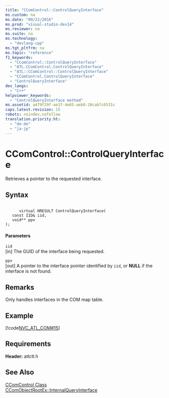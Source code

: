 ```yaml
---
title: "CComControl::ControlQueryInterface"
ms.custom: na
ms.date: "09/22/2016"
ms.prod: "visual-studio-dev14"
ms.reviewer: na
ms.suite: na
ms.technology: 
  - "devlang-cpp"
ms.tgt_pltfrm: na
ms.topic: "reference"
f1_keywords: 
  - "CComControl::ControlQueryInterface"
  - "ATL.CComControl.ControlQueryInterface"
  - "ATL::CComControl::ControlQueryInterface"
  - "CComControl.ControlQueryInterface"
  - "ControlQueryInterface"
dev_langs: 
  - "C++"
helpviewer_keywords: 
  - "ControlQueryInterface method"
ms.assetid: a479f29f-ae1f-4e65-aeb8-28cab7c6531c
caps.latest.revision: 15
robots: noindex,nofollow
translation.priority.ht: 
  - "de-de"
  - "ja-jp"
---
```

# CComControl::ControlQueryInterface
Retrieves a pointer to the requested interface.  
  
## Syntax  
  
```  
  
      virtual HRESULT ControlQueryInterface(  
   const IID& iid,  
   void** ppv   
);  
```  
  
#### Parameters  
 `iid`  
 [in] The GUID of the interface being requested.  
  
 `ppv`  
 [out] A pointer to the interface pointer identified by `iid`, or **NULL** if the interface is not found.  
  
## Remarks  
 Only handles interfaces in the COM map table.  
  
## Example  
 [!code[NVC_ATL_COM#15](../vs140/codesnippet/CPP/ccomcontrol--controlqueryinterface_1.cpp)]  
  
## Requirements  
 **Header:** atlctl.h  
  
## See Also  
 [CComControl Class](../vs140/ccomcontrol-class.md)   
 [CComObjectRootEx::InternalQueryInterface](../vs140/ccomobjectrootex--internalqueryinterface.md)